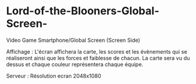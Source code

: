 # Lord-of-the-Blooners-Global-Screen-
Video Game Smartphone/Global Screen (Screen Side)

Affichage :
L'écran affichera la carte, les scores et les évènements qui se réaliseront ainsi que les forces et faiblesse de chacun. La carte sera vu du dessus et chaque couleur représentera chaque équipe.

Serveur :
Résolution ecran 2048x1080
